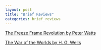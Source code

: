 ```yaml
---
layout: post
title: "Brief Reviews"
categories: brief_reviews
---
```


[The Freeze Frame Revolution by Peter Watts](the_freeze_frame_revolution.md)

[The War of the Worlds by H. G. Wells](the_war_of_the_worlds.md)

